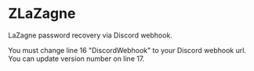 # ZLaZagne
LaZagne password recovery via Discord webhook. 

You must change line 16 "DiscordWebhook" to your Discord webhook url.
You can update version number on line 17.
